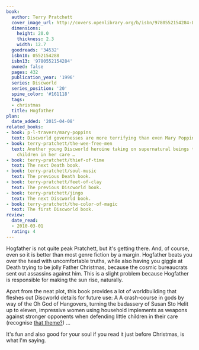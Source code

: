 ```yaml
---
book:
  author: Terry Pratchett
  cover_image_url: http://covers.openlibrary.org/b/isbn/9780552154284-L.jpg
  dimensions:
    height: 20.0
    thickness: 2.3
    width: 12.7
  goodreads: '34532'
  isbn10: 0552154288
  isbn13: '9780552154284'
  owned: false
  pages: 432
  publication_year: '1996'
  series: Discworld
  series_position: '20'
  spine_color: '#161118'
  tags:
  - christmas
  title: Hogfather
plan:
  date_added: '2015-04-08'
related_books:
- book: p-l-travers/mary-poppins
  text: Discworld governesses are more terrifying than even Mary Poppins.
- book: terry-pratchett/the-wee-free-men
  text: Another young Discworld heroine taking on supernatural beings to defend the
    children in her care …
- book: terry-pratchett/thief-of-time
  text: The next Death book.
- book: terry-pratchett/soul-music
  text: The previous Death book.
- book: terry-pratchett/feet-of-clay
  text: The previous Discworld book.
- book: terry-pratchett/jingo
  text: The next Discworld book.
- book: terry-pratchett/the-color-of-magic
  text: The first Discworld book.
review:
  date_read:
  - 2010-03-01
  rating: 4
---
```


Hogfather is not quite peak Pratchett, but it's getting there. And, of course, even so it is better than most genre
fiction by a margin. Hogfather beats you over the head with uncomfortable truths, while also having you giggle at Death
trying to be jolly Father Christmas, because the cosmic bureaucrats sent out assassins against him. This is a slight
problem because Hogfather is responsible for making the sun rise, naturally.

Apart from the neat plot, this book provides a lot of worldbuilding that fleshes out Discworld details for future use: A
A crash-course in gods by way of the Oh God of Hangovers, turning the badassery of Susan Sto Helit up to eleven,
impressive women using household implements as weapons against stronger opponents when defending little children in
their care (recognise [that theme?](https://books.rixx.de/terry-pratchett/the-wee-free-men/)) …

It's fun and also good for your soul if you read it just before Christmas, is what I'm saying.
